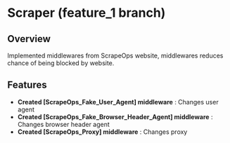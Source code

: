 # Scraper (feature_1 branch)

## Overview

Implemented middlewares from ScrapeOps website, middlewares reduces chance of being blocked by website.

## Features

- **Created [ScrapeOps_Fake_User_Agent] middleware** : Changes user agent
- **Created [ScrapeOps_Fake_Browser_Header_Agent] middleware** : Changes browser header agent
- **Created [ScrapeOps_Proxy] middleware** : Changes proxy

